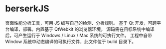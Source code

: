 berserkJS
=========

页面性能分析工具，可用 JS 编写自己的检测、分析规则。
基于 Qt 开发，可跨平台编译，部署。内置基于 QtWebkit 的浏览器环境。
源码需在目标系统中编译后，可产生运行于 Windows / Linux / Mac 系统的可执行文件。
工程中自带 Window 系统中动态编译的可执行文件，此文件位于 bulid 目录下。